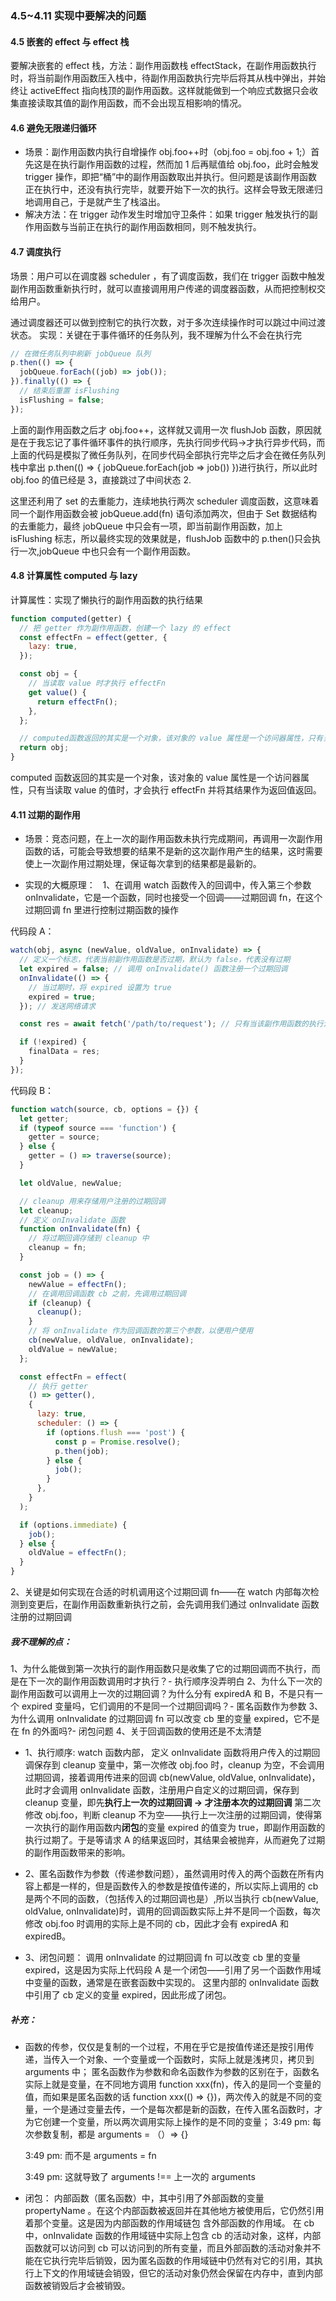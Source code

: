 ### 4.5~4.11 实现中要解决的问题

#### 4.5 嵌套的 effect 与 effect 栈

要解决嵌套的 effect 栈，方法：副作用函数栈 effectStack，在副作用函数执行时，将当前副作用函数压入栈中，待副作用函数执行完毕后将其从栈中弹出，并始终让 activeEffect 指向栈顶的副作用函数。这样就能做到一个响应式数据只会收集直接读取其值的副作用函数，而不会出现互相影响的情况。

#### 4.6 避免无限递归循环

- 场景：副作用函数内执行自增操作 obj.foo++时（obj.foo = obj.foo + 1;）首先这是在执行副作用函数的过程，然而加 1 后再赋值给 obj.foo，此时会触发 trigger 操作，即把“桶”中的副作用函数取出并执行。但问题是该副作用函数正在执行中，还没有执行完毕，就要开始下一次的执行。这样会导致无限递归地调用自己，于是就产生了栈溢出。
- 解决方法：在 trigger 动作发生时增加守卫条件：如果 trigger 触发执行的副作用函数与当前正在执行的副作用函数相同，则不触发执行。

#### 4.7 调度执行

场景：用户可以在调度器 scheduler ，有了调度函数，我们在 trigger 函数中触发副作用函数重新执行时，就可以直接调用用户传递的调度器函数，从而把控制权交给用户。

通过调度器还可以做到控制它的执行次数，对于多次连续操作时可以跳过中间过渡状态。
实现：关键在于事件循环的任务队列，我不理解为什么不会在执行完

```javascript
// 在微任务队列中刷新 jobQueue 队列
p.then(() => {
  jobQueue.forEach((job) => job());
}).finally(() => {
  // 结束后重置 isFlushing
  isFlushing = false;
});
```

上面的副作用函数之后才 obj.foo++，这样就又调用一次 flushJob 函数，原因就是在于我忘记了事件循环事件的执行顺序，先执行同步代码->才执行异步代码，而上面的代码是模拟了微任务队列，在同步代码全部执行完毕之后才会在微任务队列栈中拿出 p.then(() => { jobQueue.forEach(job => job()) })进行执行，所以此时 obj.foo 的值已经是 3，直接跳过了中间状态 2.

这里还利用了 set 的去重能力，连续地执行两次 scheduler 调度函数，这意味着同一个副作用函数会被 jobQueue.add(fn) 语句添加两次，但由于 Set 数据结构的去重能力，最终 jobQueue 中只会有一项，即当前副作用函数，加上 isFlushing 标志，所以最终实现的效果就是，flushJob 函数中的 p.then()只会执行一次,jobQueue 中也只会有一个副作用函数。

#### 4.8 计算属性 computed 与 lazy

计算属性：实现了懒执行的副作用函数的执行结果

```javascript
function computed(getter) {
  // 把 getter 作为副作用函数，创建一个 lazy 的 effect
  const effectFn = effect(getter, {
    lazy: true,
  });

  const obj = {
    // 当读取 value 时才执行 effectFn
    get value() {
      return effectFn();
    },
  };

  // computed函数返回的其实是一个对象，该对象的 value 属性是一个访问器属性，只有当读取 value 的值时，才会执行 effectFn 并将其结果作为返回值返回。
  return obj;
}
```

computed 函数返回的其实是一个对象，该对象的 value 属性是一个访问器属性，只有当读取 value 的值时，才会执行 effectFn 并将其结果作为返回值返回。

#### 4.11 过期的副作用

- 场景：竞态问题，在上一次的副作用函数未执行完成期间，再调用一次副作用函数的话，可能会导致想要的结果不是新的这次副作用产生的结果，这时需要使上一次副作用过期处理，保证每次拿到的结果都是最新的。

- 实现的大概原理：
    1、在调用 watch 函数传入的回调中，传入第三个参数 onInvalidate，它是一个函数，同时也接受一个回调——过期回调 fn，在这个过期回调 fn 里进行控制过期函数的操作

代码段 A：

```javascript
watch(obj, async (newValue, oldValue, onInvalidate) => {
  // 定义一个标志，代表当前副作用函数是否过期，默认为 false，代表没有过期
  let expired = false; // 调用 onInvalidate() 函数注册一个过期回调
  onInvalidate(() => {
    // 当过期时，将 expired 设置为 true
    expired = true;
  }); // 发送网络请求

  const res = await fetch('/path/to/request'); // 只有当该副作用函数的执行没有过期时，才会执行后续操作。

  if (!expired) {
    finalData = res;
  }
});
```

代码段 B：

```javascript
function watch(source, cb, options = {}) {
  let getter;
  if (typeof source === 'function') {
    getter = source;
  } else {
    getter = () => traverse(source);
  }

  let oldValue, newValue;

  // cleanup 用来存储用户注册的过期回调
  let cleanup;
  // 定义 onInvalidate 函数
  function onInvalidate(fn) {
    // 将过期回调存储到 cleanup 中
    cleanup = fn;
  }

  const job = () => {
    newValue = effectFn();
    // 在调用回调函数 cb 之前，先调用过期回调
    if (cleanup) {
      cleanup();
    }
    // 将 onInvalidate 作为回调函数的第三个参数，以便用户使用
    cb(newValue, oldValue, onInvalidate);
    oldValue = newValue;
  };

  const effectFn = effect(
    // 执行 getter
    () => getter(),
    {
      lazy: true,
      scheduler: () => {
        if (options.flush === 'post') {
          const p = Promise.resolve();
          p.then(job);
        } else {
          job();
        }
      },
    }
  );

  if (options.immediate) {
    job();
  } else {
    oldValue = effectFn();
  }
}
```

2、关键是如何实现在合适的时机调用这个过期回调 fn——在 watch 内部每次检测到变更后，在副作用函数重新执行之前，会先调用我们通过 onInvalidate 函数注册的过期回调

##### 我不理解的点：

1、为什么能做到第一次执行的副作用函数只是收集了它的过期回调而不执行，而是在下一次的副作用函数调用时才执行？- 执行顺序没弄明白
2、为什么下一次的副作用函数可以调用上一次的过期回调？为什么分有 expiredA 和 B，不是只有一个 expired 变量吗，它们调用的不是同一个过期回调吗？- 匿名函数作为参数
3、为什么调用 onInvalidate 的过期回调 fn 可以改变 cb 里的变量 expired，它不是在 fn 的外面吗?- 闭包问题
4、关于回调函数的使用还是不太清楚

- 1、执行顺序: watch 函数内部， 定义 onInvalidate 函数将用户传入的过期回调保存到 cleanup 变量中，第一次修改 obj.foo 时，cleanup 为空，不会调用过期回调，接着调用传进来的回调 cb(newValue, oldValue, onInvalidate)，此时才会调用 onInvalidate 函数，注册用户自定义的过期回调，保存到 cleanup 变量，即先**执行上一次的过期回调 -> 才注册本次的过期回调**
  第二次修改 obj.foo，判断 cleanup 不为空——执行上一次注册的过期回调，使得第一次执行的副作用函数内**闭包**的变量 expired 的值变为 true，即副作用函数的执行过期了。于是等请求 A 的结果返回时，其结果会被抛弃，从而避免了过期的副作用函数带来的影响。

- 2、匿名函数作为参数（传递参数问题），虽然调用时传入的两个函数在所有内容上都是一样的，但是函数传入的参数是按值传递的，所以实际上调用的 cb 是两个不同的函数，（包括传入的过期回调也是）,所以当执行 cb(newValue, oldValue, onInvalidate)时，调用的回调函数实际上并不是同一个函数，每次修改 obj.foo 时调用的实际上是不同的 cb，因此才会有 expiredA 和 expiredB。
- 3、闭包问题： 调用 onInvalidate 的过期回调 fn 可以改变 cb 里的变量 expired，这是因为实际上代码段 A 是一个闭包——引用了另一个函数作用域中变量的函数，通常是在嵌套函数中实现的。
  这里内部的 onInvalidate 函数中引用了 cb 定义的变量 expired，因此形成了闭包。

##### 补充：

- 函数的传参，仅仅是复制的一个过程，不用在乎它是按值传递还是按引用传递，当传入一个对象、一个变量或一个函数时，实际上就是浅拷贝，拷贝到 arguments 中；
  匿名函数作为参数和命名函数作为参数的区别在于，函数名实际上就是变量，在不同地方调用 function xxx(fn)，传入的是同一个变量的值，而如果是匿名函数的话 function xxx(() => {})，两次传入的就是不同的变量，一个是通过变量去传，一个是每次都是新的函数，在传入匿名函数时，才为它创建一个变量，所以两次调用实际上操作的是不同的变量；
  3:49 pm:
  每次参数复制，都是 arguments = （）=> {}

  3:49 pm:
  而不是 arguments = fn

  3:49 pm:
  这就导致了 arguments !== 上一次的 arguments

- 闭包： 内部函数（匿名函数）中，其中引用了外部函数的变量 propertyName 。在这个内部函数被返回并在其他地方被使用后，它仍然引用着那个变量。这是因为内部函数的作用域链包
  含外部函数的作用域。
  在 cb 中，onInvalidate 函数的作用域链中实际上包含 cb 的活动对象，这样，内部函数就可以访问到 cb 可以访问到的所有变量，而且外部函数的活动对象并不能在它执行完毕后销毁，因为匿名函数的作用域链中仍然有对它的引用，其执行上下文的作用域链会销毁，但它的活动对象仍然会保留在内存中，直到内部函数被销毁后才会被销毁。
